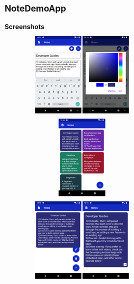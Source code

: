 # NoteDemoApp

## Screenshots

<p align="center"><img src="./screenshots/Screenshot_1.png" width="30%"> <img src="./screenshots/Screenshot_2.png" width="30%"> </p>
<p align="center"><img src="./screenshots/Screenshot_3.png" width="30%"> </p>
<p align="center"><img src="./screenshots/Screenshot_4.png" width="30%"> <img src="./screenshots/Screenshot_5.png" width="30%"> </p>
